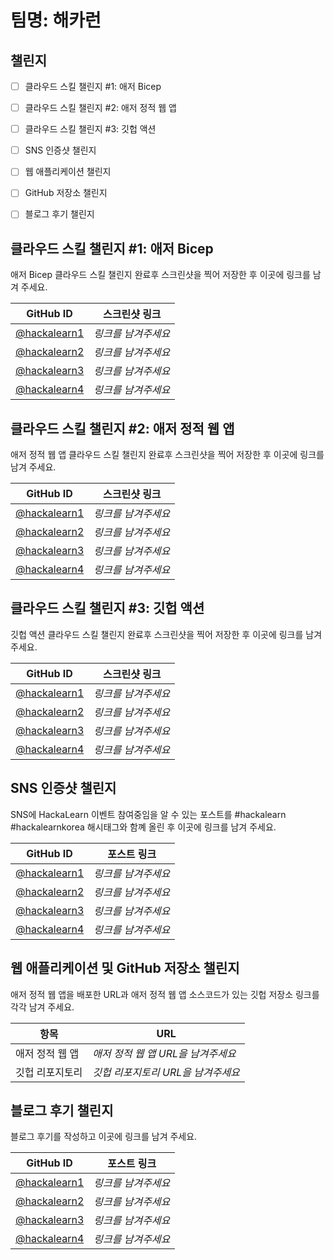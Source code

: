 # 팀명: 해카런 #

## 챌린지 ##

* [ ] 클라우드 스킬 챌린지 #1: 애저 Bicep
* [ ] 클라우드 스킬 챌린지 #2: 애저 정적 웹 앱
* [ ] 클라우드 스킬 챌린지 #3: 깃헙 액션
* [ ] SNS 인증샷 챌린지
* [ ] 웹 애플리케이션 챌린지
* [ ] GitHub 저장소 챌린지
* [ ] 블로그 후기 챌린지


## 클라우드 스킬 챌린지 #1: 애저 Bicep ##

애저 Bicep 클라우드 스킬 챌린지 완료후 스크린샷을 찍어 저장한 후 이곳에 링크를 남겨 주세요.

| GitHub ID | 스크린샷 링크 |
| --------- | ------------- |
| [@hackalearn1](https://github.com/innovationacademy-kr/HackaLearn) | *링크를 남겨주세요* |
| [@hackalearn2](https://github.com/innovationacademy-kr/HackaLearn) | *링크를 남겨주세요* |
| [@hackalearn3](https://github.com/innovationacademy-kr/HackaLearn) | *링크를 남겨주세요* |
| [@hackalearn4](https://github.com/innovationacademy-kr/HackaLearn) | *링크를 남겨주세요* |


## 클라우드 스킬 챌린지 #2: 애저 정적 웹 앱 ##

애저 정적 웹 앱 클라우드 스킬 챌린지 완료후 스크린샷을 찍어 저장한 후 이곳에 링크를 남겨 주세요.

| GitHub ID | 스크린샷 링크 |
| --------- | ------------- |
| [@hackalearn1](https://github.com/innovationacademy-kr/HackaLearn) | *링크를 남겨주세요* |
| [@hackalearn2](https://github.com/innovationacademy-kr/HackaLearn) | *링크를 남겨주세요* |
| [@hackalearn3](https://github.com/innovationacademy-kr/HackaLearn) | *링크를 남겨주세요* |
| [@hackalearn4](https://github.com/innovationacademy-kr/HackaLearn) | *링크를 남겨주세요* |


## 클라우드 스킬 챌린지 #3: 깃헙 액션 ##

깃헙 액션 클라우드 스킬 챌린지 완료후 스크린샷을 찍어 저장한 후 이곳에 링크를 남겨 주세요.

| GitHub ID | 스크린샷 링크 |
| --------- | ------------- |
| [@hackalearn1](https://github.com/innovationacademy-kr/HackaLearn) | *링크를 남겨주세요* |
| [@hackalearn2](https://github.com/innovationacademy-kr/HackaLearn) | *링크를 남겨주세요* |
| [@hackalearn3](https://github.com/innovationacademy-kr/HackaLearn) | *링크를 남겨주세요* |
| [@hackalearn4](https://github.com/innovationacademy-kr/HackaLearn) | *링크를 남겨주세요* |


## SNS 인증샷 챌린지 ##

SNS에 HackaLearn 이벤트 참여중임을 알 수 있는 포스트를 #hackalearn #hackalearnkorea 해시태그와 함꼐 올린 후 이곳에 링크를 남겨 주세요.

| GitHub ID | 포스트 링크 |
| --------- | ------------- |
| [@hackalearn1](https://github.com/innovationacademy-kr/HackaLearn) | *링크를 남겨주세요* |
| [@hackalearn2](https://github.com/innovationacademy-kr/HackaLearn) | *링크를 남겨주세요* |
| [@hackalearn3](https://github.com/innovationacademy-kr/HackaLearn) | *링크를 남겨주세요* |
| [@hackalearn4](https://github.com/innovationacademy-kr/HackaLearn) | *링크를 남겨주세요* |


## 웹 애플리케이션 및 GitHub 저장소 챌린지 ##

애저 정적 웹 앱을 배포한 URL과 애저 정적 웹 앱 소스코드가 있는 깃헙 저장소 링크를 각각 남겨 주세요.

| 항목            | URL                                |
| --------------- | ---------------------------------- |
| 애저 정적 웹 앱 | *애저 정적 웹 앱 URL을 남겨주세요* |
| 깃헙 리포지토리 | *깃헙 리포지토리 URL을 남겨주세요* |


## 블로그 후기 챌린지 ##

블로그 후기를 작성하고 이곳에 링크를 남겨 주세요.

| GitHub ID | 포스트 링크 |
| --------- | ------------- |
| [@hackalearn1](https://github.com/innovationacademy-kr/HackaLearn) | *링크를 남겨주세요* |
| [@hackalearn2](https://github.com/innovationacademy-kr/HackaLearn) | *링크를 남겨주세요* |
| [@hackalearn3](https://github.com/innovationacademy-kr/HackaLearn) | *링크를 남겨주세요* |
| [@hackalearn4](https://github.com/innovationacademy-kr/HackaLearn) | *링크를 남겨주세요* |

